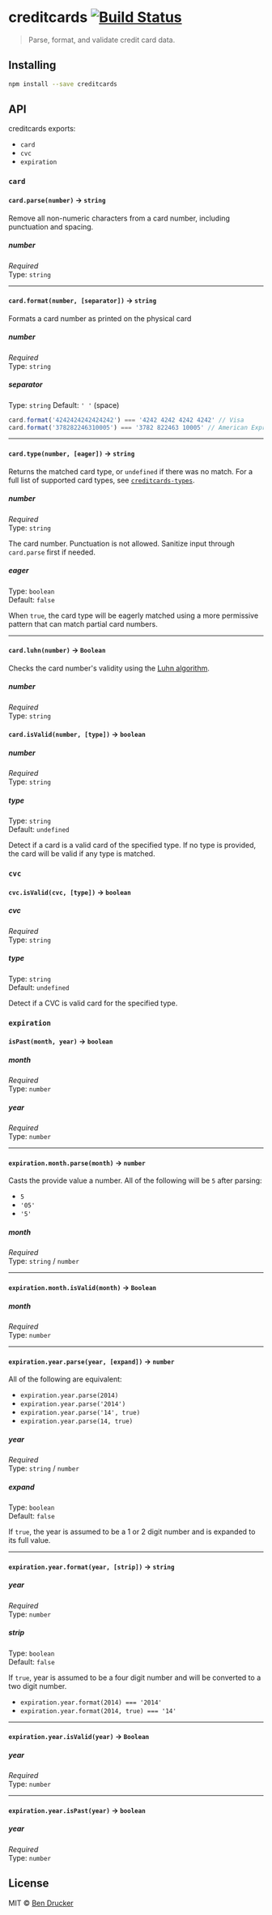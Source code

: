 creditcards [![Build Status](https://travis-ci.org/bendrucker/creditcards.svg?branch=master)](https://travis-ci.org/bendrucker/creditcards)
============

> Parse, format, and validate credit card data.

## Installing

```sh
npm install --save creditcards
``` 

## API

creditcards exports:

* `card`
* `cvc`
* `expiration`


### `card`

#### `card.parse(number)` -> `string`

Remove all non-numeric characters from a card number, including punctuation and spacing. 

##### number

*Required*  
Type: `string`

---

#### `card.format(number, [separator])` -> `string`

Formats a card number as printed on the physical card

##### number

*Required*  
Type: `string`

##### separator

Type: `string`
Default: `' '` (space)

```js
card.format('4242424242424242') === '4242 4242 4242 4242' // Visa
card.format('378282246310005') === '3782 822463 10005' // American Express
```

---

#### `card.type(number, [eager])` -> `string`

Returns the matched card type, or `undefined` if there was no match. For a full list of supported card types, see [`creditcards-types`](https://github.com/bendrucker/creditcards-types#card-types).

##### number

*Required*  
Type: `string`

The card number. Punctuation is not allowed. Sanitize input through `card.parse` first if needed.

##### eager

Type: `boolean`  
Default: `false`

When `true`, the card type will be eagerly matched using a more permissive pattern that can match partial card numbers.

---

#### `card.luhn(number)` -> `Boolean`

Checks the card number's validity using the [Luhn algorithm](http://en.wikipedia.org/wiki/Luhn_algorithm).

##### number

*Required*  
Type: `string`

#### `card.isValid(number, [type])` -> `boolean`

##### number

*Required*  
Type: `string`

##### type

Type: `string`  
Default: `undefined`

Detect if a card is a valid card of the specified type. If no type is provided, the card will be valid if any type is matched.

### `cvc`

#### `cvc.isValid(cvc, [type])` -> `boolean`

##### cvc

*Required*  
Type: `string`

##### type

Type: `string`  
Default: `undefined`

Detect if a CVC is valid card for the specified type. 

### `expiration`

#### `isPast(month, year)` -> `boolean`

##### month

*Required*  
Type: `number`

##### year

*Required*  
Type: `number`

---

#### `expiration.month.parse(month)` -> `number`

Casts the provide value a number. All of the following will be `5` after parsing: 
* `5`
* `'05'`
* `'5'`

##### month

*Required*  
Type: `string` / `number`

---

#### `expiration.month.isValid(month)` -> `Boolean`

##### month

*Required*  
Type: `number`

---

#### `expiration.year.parse(year, [expand])` -> `number`

All of the following are equivalent: 
* `expiration.year.parse(2014)`
* `expiration.year.parse('2014')`
* `expiration.year.parse('14', true)`
* `expiration.year.parse(14, true)`

##### year

*Required*  
Type: `string` / `number`

##### expand

Type: `boolean`  
Default: `false`

If `true`, the year is assumed to be a 1 or 2 digit number and is expanded to its full value.

---

#### `expiration.year.format(year, [strip])` -> `string`

##### year

*Required*  
Type: `number`

##### strip

Type: `boolean`  
Default: `false`

If `true`, year is assumed to be a four digit number and will be converted to a two digit number. 

* `expiration.year.format(2014) === '2014'`
* `expiration.year.format(2014, true) === '14'`

---

#### `expiration.year.isValid(year)` -> `Boolean`

##### year

*Required*  
Type: `number`

---

#### `expiration.year.isPast(year)` -> `boolean`

##### year

*Required*  
Type: `number`

## License

MIT © [Ben Drucker](http://bendrucker.me)
